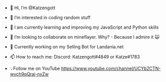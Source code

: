 - 👋 Hi, I’m @Katzengott 
- 👀 I’m interested in coding random stuff
- 🌱 I am currently learning and improving my JavaScript and Python skills
- 💞️ I’m looking to collaborate on mineflayer. Why? - Because I admire it 🙀
- 📃 Currently working on my Selling Bot for Landania.net
- 📫 How to reach me:
        Discord: Katzengott#4849 or Katze#1783

- 💡Follow me on YouTube https://www.youtube.com/channel/UCYb2CTN-wvch9qQraj-nxZw

<!---
Katzengott/Katzengott is a ✨ special ✨ repository because its `README.md` (this file) appears on your GitHub profile.
You can click the Preview link to take a look at your changes.
--->
